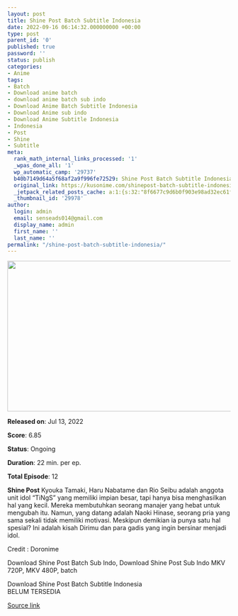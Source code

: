 ```yaml
---
layout: post
title: Shine Post Batch Subtitle Indonesia
date: 2022-09-16 06:14:32.000000000 +00:00
type: post
parent_id: '0'
published: true
password: ''
status: publish
categories:
- Anime
tags:
- Batch
- Download anime batch
- download anime batch sub indo
- Download Anime Batch Subtitle Indonesia
- Download Anime sub indo
- Download Anime Subtitle Indonesia
- Indonesia
- Post
- Shine
- Subtitle
meta:
  rank_math_internal_links_processed: '1'
  _wpas_done_all: '1'
  wp_automatic_camp: '29737'
  b40b7149d64a5f68af2a9f996fe72529: Shine Post Batch Subtitle Indonesia
  original_link: https://kusonime.com/shinepost-batch-subtitle-indonesia/
  _jetpack_related_posts_cache: a:1:{s:32:"8f6677c9d6b0f903e98ad32ec61f8deb";a:2:{s:7:"expires";i:1663352950;s:7:"payload";a:3:{i:0;a:1:{s:2:"id";i:29333;}i:1;a:1:{s:2:"id";i:29879;}i:2;a:1:{s:2:"id";i:29844;}}}}
  _thumbnail_id: '29978'
author:
  login: admin
  email: senseads014@gmail.com
  display_name: admin
  first_name: ''
  last_name: ''
permalink: "/shine-post-batch-subtitle-indonesia/"
---
```

<p><img width="604" height="340" src="{{ site.baseurl }}/assets/2022/09/Shine-Post-604x340.jpg" class="attachment-thumb-large size-thumb-large wp-post-image" alt="" loading="lazy" title="Shine Post Batch Subtitle Indonesia" srcset="https://kusonime.com/wp-content/uploads/2022/08/Shine-Post-604x340.jpg 604w, https://kusonime.com/wp-content/uploads/2022/08/Shine-Post-300x169.jpg 300w, https://kusonime.com/wp-content/uploads/2022/08/Shine-Post-768x432.jpg 768w, https://kusonime.com/wp-content/uploads/2022/08/Shine-Post-520x293.jpg 520w, https://kusonime.com/wp-content/uploads/2022/08/Shine-Post.jpg 1000w" sizes="(max-width: 604px) 100vw, 604px" />
<p><b>Released on</b>: Jul 13, 2022</p>
<p>
<p><b>Score</b>: 6.85</p>
<p>
<p><b>Status</b>: Ongoing</p>
<p>
<p><b>Duration</b>: 22 min. per ep.</p>
<p>
<p><b>Total Episode</b>: 12</p>
<p>
<p><strong>Shine Post</strong> Kyouka Tamaki, Haru Nabatame dan Rio Seibu adalah anggota unit idol “TiNgS” yang memiliki impian besar, tapi hanya bisa menghasilkan hal yang kecil. Mereka membutuhkan seorang manajer yang hebat untuk mengubah itu. Namun, yang datang adalah Naoki Hinase, seorang pria yang sama sekali tidak memiliki motivasi. Meskipun demikian ia punya satu hal spesial? Ini adalah kisah Dirimu dan para gadis yang ingin bersinar menjadi idol.</p>
<p>
<p>Credit : Doronime</p>
<p>
<p>Download Shine Post Batch Sub Indo, Download Shine Post Sub Indo MKV 720P, MKV 480P, batch</p>
<p>
<div class="smokeddl">
<div class="smokettl">Download Shine Post Batch Subtitle Indonesia</div>
<div class="smokeurl">BELUM TERSEDIA</div>
</div>
<p><a href="https://kusonime.com/shinepost-batch-subtitle-indonesia/">Source link </a></p>
